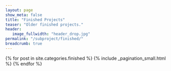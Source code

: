 ```yaml
---
layout: page
show_meta: false
title: "Finished Projects"
teaser: "Older finished projects."
header:
   image_fullwidth: "header_drop.jpg"
permalink: "/subproject/finished/"
breadcrumb: true
---
```


{% for post in site.categories.finished %}
  {% include _pagination_small.html %}
{% endfor %}
